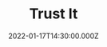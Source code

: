 ---
title: "Trust It"
image: https://i.imgur.com/diBCRn7.png
date: 2022-01-17T14:30:00.000Z
video:
  type: vimeo
  id: 666778655
speaker:
    name: "Bart Wilkins"
    permalink: "bart-wilkins"
series: "dust-it-off"
---